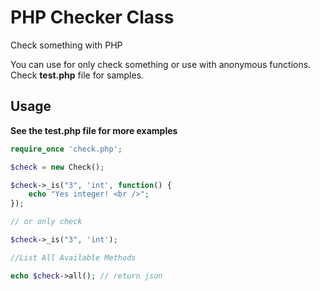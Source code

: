 # PHP Checker Class

Check something with PHP

You can use for only check something or use with anonymous functions. Check **test.php** file for samples.

## Usage

**See the test.php file for more examples**

```php
require_once 'check.php';

$check = new Check();

$check->_is("3", 'int', function() {
	echo "Yes integer! <br />";
});

// or only check

$check->_is("3", 'int');

//List All Available Methods

echo $check->all(); // return json
```
